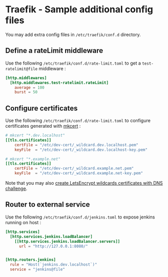 # Traefik - Sample additional config files

You may add extra config files in `/etc/traefik/conf.d` directory.

## Define a rateLimit middleware

Use the following `/etc/traefik/conf.d/rate-limit.toml` to get a `test-ratelimit@file` middleware :

```toml
[http.middlewares]
  [http.middlewares.test-ratelimit.rateLimit]
    average = 100
    burst = 50
```

## Configure certificates

Use the following `/etc/traefik/conf.d/rate-limit.toml` to configure certificates generated with [mkcert](https://github.com/FiloSottile/mkcert) :

```toml
# mkcert "*.dev.localhost"
[[tls.certificates]]
    certFile = "/etc/dev-cert/_wildcard.dev.localhost.pem"
    keyFile  = "/etc/dev-cert/_wildcard.dev.localhost-key.pem"

# mkcert "*.example.net"
[[tls.certificates]]
    certFile = "/etc/dev-cert/_wildcard.example.net.pem"
    keyFile  = "/etc/dev-cert/_wildcard.example.net-key.pem"
```

Note that you may also [create LetsEncrypt wildcards certificates with DNS challenge](letsencrypt-wildcard.md).

## Router to external service

Use the following `/etc/traefik/conf.d/jenkins.toml` to expose jenkins running on host :

```toml
[http.services]
  [http.services.jenkins.loadBalancer]
    [[http.services.jenkins.loadBalancer.servers]]
      url = "http://127.0.0.1:8080/"


[http.routers.jenkins]
  rule = "Host(`jenkins.dev.localhost`)"
  service = "jenkins@file"
```
